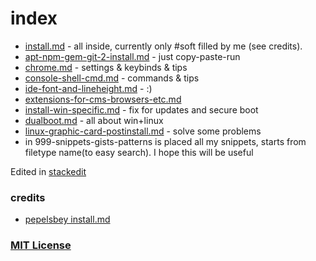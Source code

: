 # index
- [install.md](install.md#soft) - all inside, currently only #soft filled by me (see credits).
- [apt-npm-gem-git-2-install.md](apt-npm-gem-git-2-install.md) - just copy-paste-run
- [chrome.md](chrome.md) - settings & keybinds & tips
- [console-shell-cmd.md](console-shell-cmd.md) - commands & tips
- [ide-font-and-lineheight.md](ide-font-and-lineheight.md) - :)
- [extensions-for-cms-browsers-etc.md](extensions-for-cms-browsers-etc.md)
- [install-win-specific.md](install-win-specific.md) - fix for updates and secure boot
- [dualboot.md](dualboot.md) - all about win+linux
- [linux-graphic-card-postinstall.md](linux-graphic-card-postinstall.md) - solve some problems
- in 999-snippets-gists-patterns is placed all my snippets, starts from filetype name(to easy search). I hope this will be useful

Edited in [stackedit](https://stackedit.io/editor)

### credits
- [pepelsbey install.md](https://gist.github.com/pepelsbey/2c9acf8917364e0150d4)

### [MIT License](LICENSE.md)
